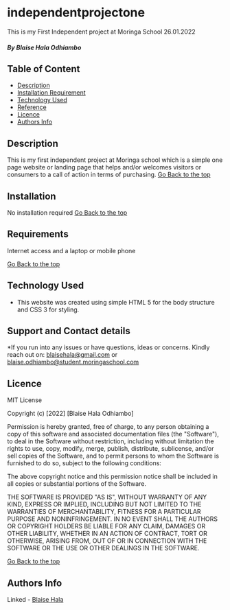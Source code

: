 # independentprojectone
This is my First Independent project at Moringa School 26.01.2022


##### By Blaise Hala Odhiambo
### 

## Table of Content

+ [Description](#description)
+ [Installation Requirement](#Installation)
+ [Technology Used](#technology-used)
+ [Reference](#reference)
+ [Licence](#licence)
+ [Authors Info](#author-Info)

## Description
This is my first independent project at Moringa school which is a simple one page website or landing page that helps and/or welcomes visitors or consumers to a call of action in terms of purchasing.
[Go Back to the top](#description)

## Installation
No installation required
[Go Back to the top](#Installation)

## Requirements
Internet access and a laptop or mobile phone


[Go Back to the top](#technology-used)
## Technology Used
* This website was created using simple HTML 5 for the body structure and CSS 3 for styling.

## Support and Contact details
*If you run into any issues or have questions, ideas or concerns. Kindly reach out on: blaisehala@gmail.com or blaise.odhiambo@student.moringaschool.com


## Licence

MIT License

Copyright (c) [2022] [Blaise Hala Odhiambo]

Permission is hereby granted, free of charge, to any person obtaining a copy
of this software and associated documentation files (the "Software"), to deal
in the Software without restriction, including without limitation the rights
to use, copy, modify, merge, publish, distribute, sublicense, and/or sell
copies of the Software, and to permit persons to whom the Software is
furnished to do so, subject to the following conditions:

The above copyright notice and this permission notice shall be included in all
copies or substantial portions of the Software.

THE SOFTWARE IS PROVIDED "AS IS", WITHOUT WARRANTY OF ANY KIND, EXPRESS OR
IMPLIED, INCLUDING BUT NOT LIMITED TO THE WARRANTIES OF MERCHANTABILITY,
FITNESS FOR A PARTICULAR PURPOSE AND NONINFRINGEMENT. IN NO EVENT SHALL THE
AUTHORS OR COPYRIGHT HOLDERS BE LIABLE FOR ANY CLAIM, DAMAGES OR OTHER
LIABILITY, WHETHER IN AN ACTION OF CONTRACT, TORT OR OTHERWISE, ARISING FROM,
OUT OF OR IN CONNECTION WITH THE SOFTWARE OR THE USE OR OTHER DEALINGS IN THE
SOFTWARE.

[Go Back to the top](#licence)

## Authors Info

Linked - [Blaise Hala](https://www.linkedin.com/in/blaise-hala-682aa511a/)


